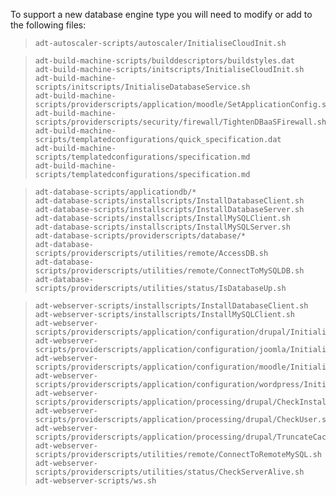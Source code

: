 To support a new database engine type you will need to modify or add to the following files:

>     adt-autoscaler-scripts/autoscaler/InitialiseCloudInit.sh

>     adt-build-machine-scripts/builddescriptors/buildstyles.dat
>     adt-build-machine-scripts/initscripts/InitialiseCloudInit.sh
>     adt-build-machine-scripts/initscripts/InitialiseDatabaseService.sh
>     adt-build-machine-scripts/providerscripts/application/moodle/SetApplicationConfig.sh
>     adt-build-machine-scripts/providerscripts/security/firewall/TightenDBaaSFirewall.sh
>     adt-build-machine-scripts/templatedconfigurations/quick_specification.dat
>     adt-build-machine-scripts/templatedconfigurations/specification.md
>     adt-build-machine-scripts/templatedconfigurations/specification.md

>     adt-database-scripts/applicationdb/*
>     adt-database-scripts/installscripts/InstallDatabaseClient.sh
>     adt-database-scripts/installscripts/InstallDatabaseServer.sh
>     adt-database-scripts/installscripts/InstallMySQLClient.sh
>     adt-database-scripts/installscripts/InstallMySQLServer.sh
>     adt-database-scripts/providerscripts/database/*
>     adt-database-scripts/providerscripts/utilities/remote/AccessDB.sh
>     adt-database-scripts/providerscripts/utilities/remote/ConnectToMySQLDB.sh
>     adt-database-scripts/providerscripts/utilities/status/IsDatabaseUp.sh

>     adt-webserver-scripts/installscripts/InstallDatabaseClient.sh
>     adt-webserver-scripts/installscripts/InstallMySQLClient.sh
>     adt-webserver-scripts/providerscripts/application/configuration/drupal/InitialiseVirginInstall.sh
>     adt-webserver-scripts/providerscripts/application/configuration/joomla/InitialiseVirginInstall.sh
>     adt-webserver-scripts/providerscripts/application/configuration/moodle/InitialiseVirginInstall.sh
>     adt-webserver-scripts/providerscripts/application/configuration/wordpress/InitialiseVirginInstall.sh
>     adt-webserver-scripts/providerscripts/application/processing/drupal/CheckInstalled.sh
>     adt-webserver-scripts/providerscripts/application/processing/drupal/CheckUser.sh
>     adt-webserver-scripts/providerscripts/application/processing/drupal/TruncateCache.sh
>     adt-webserver-scripts/providerscripts/utilities/remote/ConnectToRemoteMySQL.sh
>     adt-webserver-scripts/providerscripts/utilities/status/CheckServerAlive.sh
>     adt-webserver-scripts/ws.sh
